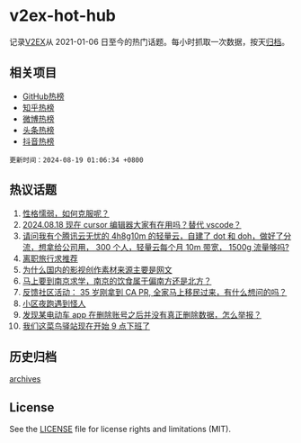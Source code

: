 # v2ex-hot-hub

 记录[V2EX](https://www.v2ex.com/)从 2021-01-06 日至今的热门话题。每小时抓取一次数据，按天[归档](archives)。
 
 ## 相关项目

- [GitHub热榜](https://github.com/lonnyzhang423/github-hot-hub)
- [知乎热榜](https://github.com/lonnyzhang423/zhihu-hot-hub)
- [微博热榜](https://github.com/lonnyzhang423/weibo-hot-hub)
- [头条热榜](https://github.com/lonnyzhang423/toutiao-hot-hub)
- [抖音热榜](https://github.com/lonnyzhang423/douyin-hot-hub)


 `更新时间：2024-08-19 01:06:34 +0800`

## 热议话题

1. [性格懦弱，如何克服呢？](https://www.v2ex.com/t/1065847)
1. [2024.08.18 现在 cursor 编辑器大家有在用吗？替代 vscode？](https://www.v2ex.com/t/1065842)
1. [请问我有个腾讯云无忧的 4h8g10m 的轻量云，自建了 dot 和 doh，做好了分流，想拿给公司用， 300 个人，轻量云每个月 10m 带宽， 1500g 流量够吗?](https://www.v2ex.com/t/1065851)
1. [离职旅行求推荐](https://www.v2ex.com/t/1065825)
1. [为什么国内的影视创作素材来源主要是网文](https://www.v2ex.com/t/1065826)
1. [马上要到南京求学，南京的饮食属于偏南方还是北方？](https://www.v2ex.com/t/1065821)
1. [反馈社区活动： 35 岁刚拿到 CA PR, 全家马上移民过来，有什么想问的吗？](https://www.v2ex.com/t/1065849)
1. [小区夜跑遇到怪人](https://www.v2ex.com/t/1065809)
1. [发现某电动车 app 在删除账号之后并没有真正删除数据，怎么举报？](https://www.v2ex.com/t/1065916)
1. [我们这菜鸟驿站现在开始 9 点下班了](https://www.v2ex.com/t/1065941)

## 历史归档

[archives](archives)

## License

See the [LICENSE](LICENSE) file for license rights and limitations (MIT).
